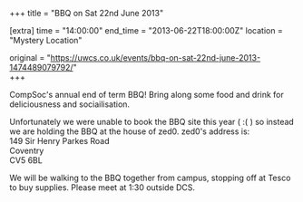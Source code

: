 +++
title = "BBQ on Sat 22nd June 2013"

[extra]
time = "14:00:00"
end_time = "2013-06-22T18:00:00Z"
location = "Mystery Location"

original = "https://uwcs.co.uk/events/bbq-on-sat-22nd-june-2013-1474489079792/"    
+++

CompSoc's annual end of term BBQ\! Bring along some food and drink for deliciousness and sociailisation.

Unfortunately we were unable to book the BBQ site this year ( :( ) so instead we are holding the BBQ at the house of zed0. zed0's address is:  
149 Sir Henry Parkes Road  
Coventry  
CV5 6BL

We will be walking to the BBQ together from campus, stopping off at Tesco to buy supplies. Please meet at 1:30 outside DCS.

